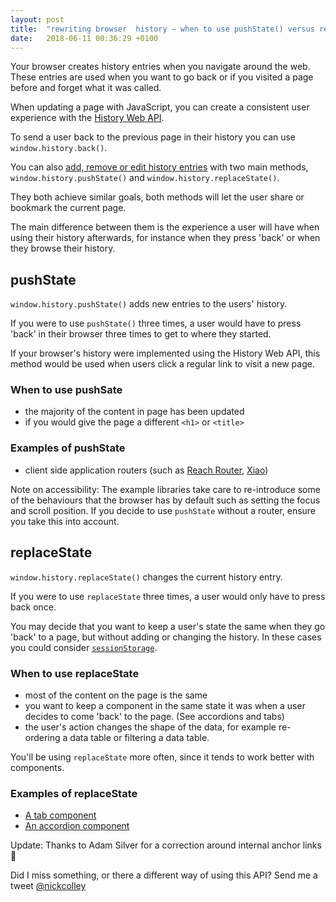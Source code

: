 ```yaml
---
layout: post
title:  "rewriting browser  history – when to use pushState() versus replaceState()"
date:   2018-06-11 00:36:29 +0100
---
```


Your browser creates history entries when you navigate around the web.
These entries are used when you want to go back or if you visited a page before and forget what it was called.

When updating a page with JavaScript, you can create a consistent user experience with the [History Web API](https://developer.mozilla.org/en-US/docs/Web/API/History_API).

To send a user back to the previous page in their history you can use `window.history.back()`.

You can also [add, remove or edit history  entries](https://developer.mozilla.org/en-US/docs/Web/API/History_API#Adding_and_modifying_history_entries) with two main methods, `window.history.pushState()` and `window.history.replaceState()`.

They both achieve similar goals, both methods will let the user share or bookmark the current page.

The main difference between them is the experience a user will have when using their history afterwards, for instance when they press 'back' or when they browse their history.

## pushState

`window.history.pushState()` adds new entries to the users' history.

If you were to use `pushState()` three times, a user would have to press 'back' in their browser three times to get to where they started.

If your browser's history were implemented using the History Web API, this method would be used when users click a regular link to visit a new page.

### When to use pushSate

- the majority of the content in page has been updated
- if you would give the page a different `<h1>` or `<title>`

### Examples of pushState

- client side application routers (such as [Reach Router](https://reach.tech/router), [Xiao](https://heydon.github.io/xiao/))

Note on accessibility: The example libraries take care to re-introduce some of the behaviours that the browser has by default such as setting the focus and scroll position. If you decide to use `pushState` without a router, ensure you take this into account.

## replaceState

`window.history.replaceState()` changes the current history entry.

If you were to use `replaceState` three times, a user would only have to press back once.

You may decide that you want to keep a user's state the same when they go 'back' to a page, but without adding or changing the history.
In these cases you could consider [`sessionStorage`](https://developer.mozilla.org/en-US/docs/Web/API/Window/sessionStorage).

### When to use replaceState

- most of the content on the page is the same
- you want to keep a component in the same state it was when a user decides to come 'back' to the page. (See accordions and tabs)
- the user's action changes the shape of the data, for example re-ordering a data table or filtering a data table.

You'll be using `replaceState` more often, since it tends to work better with components.

### Examples of replaceState

- [A tab component](https://inclusive-components.design/tabbed-interfaces/)
- [An accordion component](https://inclusive-components.design/collapsible-sections/)

Update: Thanks to Adam Silver for a correction around internal anchor links 🙂

Did I miss something, or there a different way of using this API? Send me a tweet [@nickcolley](https://twitter.com/nickcolley)
